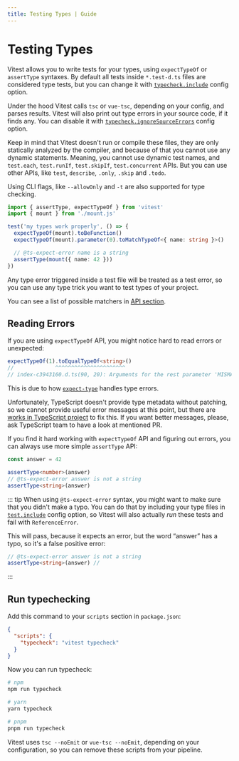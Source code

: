 ```yaml
---
title: Testing Types | Guide
---
```


# Testing Types

Vitest allows you to write tests for your types, using `expectTypeOf` or `assertType` syntaxes. By default all tests inside `*.test-d.ts` files are considered type tests, but you can change it with [`typecheck.include`](/config/#typecheck-include) config option.

Under the hood Vitest calls `tsc` or `vue-tsc`, depending on your config, and parses results. Vitest will also print out type errors in your source code, if it finds any. You can disable it with [`typecheck.ignoreSourceErrors`](/config/#typecheck-ignoresourceerrors) config option.

Keep in mind that Vitest doesn't run or compile these files, they are only statically analyzed by the compiler, and because of that you cannot use any dynamic statements. Meaning, you cannot use dynamic test names, and `test.each`, `test.runIf`, `test.skipIf`, `test.concurrent` APIs. But you can use other APIs, like `test`, `describe`, `.only`, `.skip` and `.todo`.

Using CLI flags, like `--allowOnly` and `-t` are also supported for type checking.

```ts
import { assertType, expectTypeOf } from 'vitest'
import { mount } from './mount.js'

test('my types work properly', () => {
  expectTypeOf(mount).toBeFunction()
  expectTypeOf(mount).parameter(0).toMatchTypeOf<{ name: string }>()

  // @ts-expect-error name is a string
  assertType(mount({ name: 42 }))
})
```

Any type error triggered inside a test file will be treated as a test error, so you can use any type trick you want to test types of your project.

You can see a list of possible matchers in [API section](/api/expect-typeof).

## Reading Errors

If you are using `expectTypeOf` API, you might notice hard to read errors or unexpected:

```ts
expectTypeOf(1).toEqualTypeOf<string>()
//             ^^^^^^^^^^^^^^^^^^^^^^
// index-c3943160.d.ts(90, 20): Arguments for the rest parameter 'MISMATCH' were not provided.
```

This is due to how [`expect-type`](https://github.com/mmkal/expect-type) handles type errors.

Unfortunately, TypeScript doesn't provide type metadata without patching, so we cannot provide useful error messages at this point, but there are <a href="https://github.com/microsoft/TypeScript/pull/40468" target="_blank">works in TypeScript project</a> to fix this. If you want better messages, please, ask TypeScript team to have a look at mentioned PR.

If you find it hard working with `expectTypeOf` API and figuring out errors, you can always use more simple `assertType` API:

```ts
const answer = 42

assertType<number>(answer)
// @ts-expect-error answer is not a string
assertType<string>(answer)
```

::: tip
When using `@ts-expect-error` syntax, you might want to make sure that you didn't make a typo. You can do that by including your type files in [`test.include`](/config/#include) config option, so Vitest will also actually *run* these tests and fail with `ReferenceError`.

This will pass, because it expects an error, but the word “answer” has a typo, so it's a false positive error:

```ts
// @ts-expect-error answer is not a string
assertType<string>(answer) //
```
:::

## Run typechecking

Add this command to your `scripts` section in `package.json`:

```json
{
  "scripts": {
    "typecheck": "vitest typecheck"
  }
}
```

Now you can run typecheck:

```sh
# npm
npm run typecheck

# yarn
yarn typecheck

# pnpm
pnpm run typecheck
```

Vitest uses `tsc --noEmit` or `vue-tsc --noEmit`, depending on your configuration, so you can remove these scripts from your pipeline.

